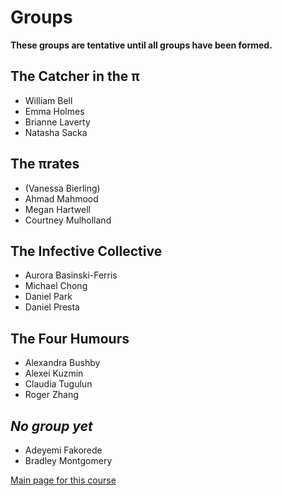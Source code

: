 # Groups

__These groups are tentative until all groups have been formed.__

## The Catcher in the π

- William Bell
- Emma Holmes
- Brianne Laverty
- Natasha Sacka

## The πrates

- (Vanessa Bierling)
- Ahmad Mahmood
- Megan Hartwell
- Courtney Mulholland

## The Infective Collective

- Aurora Basinski-Ferris
- Michael Chong
- Daniel Park
- Daniel Presta

## The Four Humours

- Alexandra Bushby
- Alexei Kuzmin
- Claudia Tugulun
- Roger Zhang

## _No group yet_

- Adeyemi Fakorede
- Bradley Montgomery

[Main page for this course](.)

